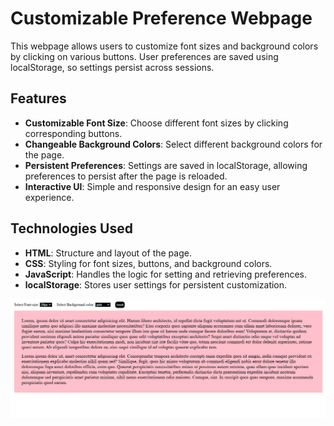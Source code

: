# Customizable Preference Webpage

This webpage allows users to customize font sizes and background colors by clicking on various buttons. User preferences are saved using localStorage, so settings persist across sessions.

## Features

- **Customizable Font Size**: Choose different font sizes by clicking corresponding buttons.
- **Changeable Background Colors**: Select different background colors for the page.
- **Persistent Preferences**: Settings are saved in localStorage, allowing preferences to persist after the page is reloaded.
- **Interactive UI**: Simple and responsive design for an easy user experience.

## Technologies Used

- **HTML**: Structure and layout of the page.
- **CSS**: Styling for font sizes, buttons, and background colors.
- **JavaScript**: Handles the logic for setting and retrieving preferences.
- **localStorage**: Stores user settings for persistent customization.


![Homepage Screenshot](homepage.png)
